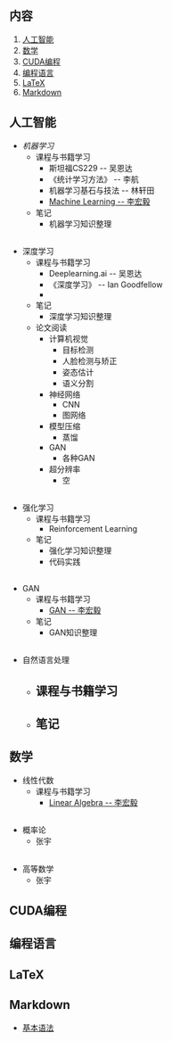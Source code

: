 ## 内容
  1. [人工智能](#人工智能)
  2. [数学](#数学)
  3. [CUDA编程](#CUDA编程)
  4. [编程语言](#编程语言)
  5. [LaTeX](#LaTeX)
  6. [Markdown](#Markdown)
  

## 人工智能  
- *机器学习*  
  - 课程与书籍学习  
    - 斯坦福CS229 -- 吴恩达  
    - 《统计学习方法》 -- 李航  
    - 机器学习基石与技法 -- 林轩田  
    - [Machine Learning -- 李宏毅](https://www.youtube.com/channel/UC2ggjtuuWvxrHHHiaDH1dlQ)  
  - 笔记  
    - 机器学习知识整理
  ##
- 深度学习  
  - 课程与书籍学习  
    - Deeplearning.ai -- 吴恩达  
    - 《深度学习》 -- Ian Goodfellow  
    - 
  - 笔记  
    - 深度学习知识整理
  - 论文阅读
    - 计算机视觉
      - 目标检测
      - 人脸检测与矫正
      - 姿态估计
      - 语义分割
    - 神经网络
      - CNN
      - 图网络
    - 模型压缩
      - 蒸馏
    - GAN
      - 各种GAN
    - 超分辨率
      - 空
  ##  
- 强化学习  
  - 课程与书籍学习  
    - Reinforcement Learning  
  - 笔记  
    - 强化学习知识整理
    - 代码实践 
  ##  
- GAN  
  - 课程与书籍学习  
    - [GAN -- 李宏毅](https://www.youtube.com/watch?v=DQNNMiAP5lw&list=PLJV_el3uVTsMq6JEFPW35BCiOQTsoqwNw)  
  - 笔记  
    - GAN知识整理
  ##  
- 自然语言处理  
  - 课程与书籍学习  
    -
  - 笔记  
    -

## 数学  
- 线性代数  
  - 课程与书籍学习  
    - [Linear Algebra -- 李宏毅](https://www.youtube.com/watch?v=uUrt8xgdMbs&list=PLJV_el3uVTsNmr39gwbyV-0KjULUsN7fW)  
  ##
- 概率论  
  - 张宇  
  ##
- 高等数学  
  - 张宇  
      
## CUDA编程
## 编程语言
## LaTeX
## Markdown
  - [基本语法](https://github.com/Sierkinhane/AboutSierkinhane/blob/master/Markdown/Markdown.md)
